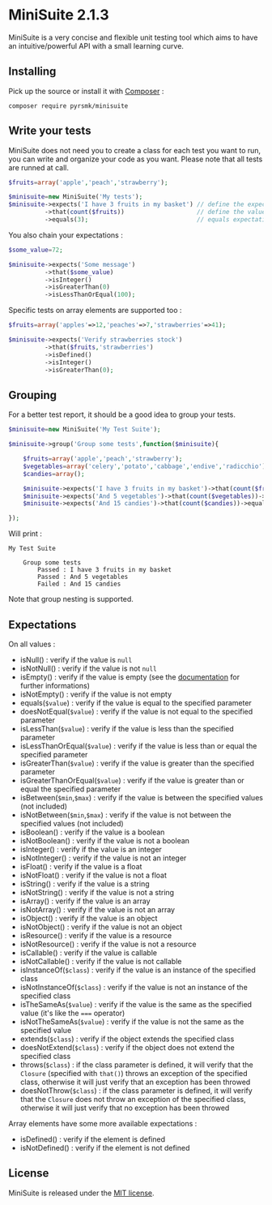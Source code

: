 MiniSuite 2.1.3
===============

MiniSuite is a very concise and flexible unit testing tool which aims to have an intuitive/powerful API with a small learning curve.

Installing
----------

Pick up the source or install it with [Composer](https://getcomposer.org/) :

```
composer require pyrsmk/minisuite
```

Write your tests
----------------

MiniSuite does not need you to create a class for each test you want to run, you can write and organize your code as you want. Please note that all tests are runned at call.

```php
$fruits=array('apple','peach','strawberry');

$minisuite=new MiniSuite('My tests');
$minisuite->expects('I have 3 fruits in my basket') // define the expectation message
          ->that(count($fruits))                    // define the value too verify
          ->equals(3);                              // equals expectation
```

You also chain your expectations :

```php
$some_value=72;

$minisuite->expects('Some message')
          ->that($some_value)
          ->isInteger()
          ->isGreaterThan(0)
          ->isLessThanOrEqual(100);
```

Specific tests on array elements are supported too :

```php
$fruits=array('apples'=>12,'peaches'=>7,'strawberries'=>41);

$minisuite->expects('Verify strawberries stock')
          ->that($fruits,'strawberries')
          ->isDefined()
          ->isInteger()
          ->isGreaterThan(0);
```

Grouping
--------

For a better test report, it should be a good idea to group your tests.

```php
$minisuite=new MiniSuite('My Test Suite');

$minisuite->group('Group some tests',function($minisuite){

    $fruits=array('apple','peach','strawberry');
    $vegetables=array('celery','potato','cabbage','endive','radicchio');
    $candies=array();

    $minisuite->expects('I have 3 fruits in my basket')->that(count($fruits))->equals(3);
    $minisuite->expects('And 5 vegetables')->that(count($vegetables))->equals(5);
    $minisuite->expects('And 15 candies')->that(count($candies))->equals(15);

});
```

Will print :

```
My Test Suite

    Group some tests
        Passed : I have 3 fruits in my basket
        Passed : And 5 vegetables
        Failed : And 15 candies
```

Note that group nesting is supported.

Expectations
------------

On all values :

- isNull() : verify if the value is `null`
- isNotNull() : verify if the value is not `null`
- isEmpty() : verify if the value is empty (see the [documentation](http://php.net/manual/en/function.empty.php) for further informations)
- isNotEmpty() : verify if the value is not empty
- equals(`$value`) : verify if the value is equal to the specified parameter
- doesNotEqual(`$value`) : verify if the value is not equal to the specified parameter
- isLessThan(`$value`) : verify if the value is less than the specified parameter
- isLessThanOrEqual(`$value`) : verify if the value is less than or equal the specified parameter
- isGreaterThan(`$value`) : verify if the value is greater than the specified parameter
- isGreaterThanOrEqual(`$value`) : verify if the value is greater than or equal the specified parameter
- isBetween(`$min`,`$max`) : verify if the value is between the specified values (not included)
- isNotBetween(`$min`,`$max`) : verify if the value is not between the specified values (not included)
- isBoolean() : verify if the value is a boolean
- isNotBoolean() : verify if the value is not a boolean
- isInteger() : verify if the value is an integer
- isNotInteger() : verify if the value is not an integer
- isFloat() : verify if the value is a float
- isNotFloat() : verify if the value is not a float
- isString() : verify if the value is a string
- isNotString() : verify if the value is not a string
- isArray() : verify if the value is an array
- isNotArray() : verify if the value is not an array
- isObject() : verify if the value is an object
- isNotObject() : verify if the value is not an object
- isResource() : verify if the value is a resource
- isNotResource() : verify if the value is not a resource
- isCallable() : verify if the value is callable
- isNotCallable() : verify if the value is not callable
- isInstanceOf(`$class`) : verify if the value is an instance of the specified class
- isNotInstanceOf(`$class`) : verify if the value is not an instance of the specified class
- isTheSameAs(`$value`) : verify if the value is the same as the specified value (it's like the `===` operator)
- isNotTheSameAs(`$value`) : verify if the value is not the same as the specified value
- extends(`$class`) : verify if the object extends the specified class
- doesNotExtend(`$class`) : verify if the object does not extend the specified class
- throws(`$class`) : if the class parameter is defined, it will verify that the `Closure` (specified with `that()`) throws an exception of the specified class, otherwise it will just verify that an exception has been throwed
- doesNotThrow(`$class`) : if the class parameter is defined, it will verify that the `Closure` does not throw an exception of the specified class, otherwise it will just verify that no exception has been throwed

Array elements have some more available expectations :

- isDefined() : verify if the element is defined
- isNotDefined() : verify if the element is not defined

License
-------

MiniSuite is released under the [MIT license](http://dreamysource.mit-license.org).
